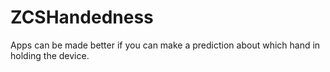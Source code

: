 ZCSHandedness
=============

Apps can be made better if you can make a prediction about which hand in holding the device.
